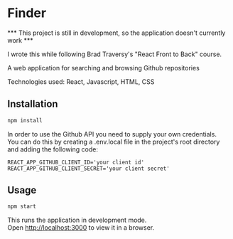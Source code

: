 # Finder

*** This project is still in development, so the application doesn't currently work ***

I wrote this while following Brad Traversy's "React Front to Back" course.

A web application for searching and browsing Github repositories

Technologies used: React, Javascript, HTML, CSS

## Installation

```sh
npm install
```

In order to use the Github API you need to supply your own credentials.  
You can do this by creating a .env.local file in the project's root directory and adding the following code:

```
REACT_APP_GITHUB_CLIENT_ID='your client id'
REACT_APP_GITHUB_CLIENT_SECRET='your client secret'
```

## Usage

```sh
npm start
```

This runs the application in development mode.\
Open [http://localhost:3000](http://localhost:3000) to view it in a browser.

